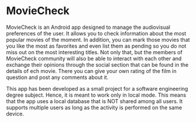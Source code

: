# MovieCheck

MovieCheck is an Android app designed to manage the audiovisual preferences of the user. It allows you to check information about the most popular movies of the moment. In addition, you can mark those movies that you like the most as favorites and even list them as pending so you do not miss out on the most interesting titles. Not only that, but the members of MovieCheck community will also be able to interact with each other and exchange their opinions through the social section that can be found in the details of ech movie. There you can give your own rating of the film in question and post any comments about it.

This app has been developed as a small project for a software engineering degree subject. Hence, it is meant to work only in local mode. This means that the app uses a local database that is NOT shared among all users. It supports multiple users as long as the activity is performed on the same device.
